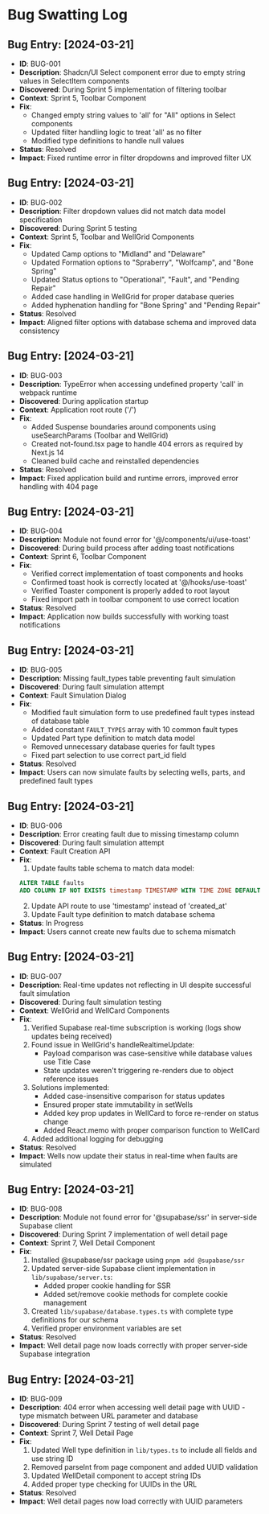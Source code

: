 # Bug Swatting Log

## Bug Entry: [2024-03-21]
- **ID**: BUG-001
- **Description**: Shadcn/UI Select component error due to empty string values in SelectItem components
- **Discovered**: During Sprint 5 implementation of filtering toolbar
- **Context**: Sprint 5, Toolbar Component
- **Fix**: 
  - Changed empty string values to 'all' for "All" options in Select components
  - Updated filter handling logic to treat 'all' as no filter
  - Modified type definitions to handle null values
- **Status**: Resolved
- **Impact**: Fixed runtime error in filter dropdowns and improved filter UX

## Bug Entry: [2024-03-21]
- **ID**: BUG-002
- **Description**: Filter dropdown values did not match data model specification
- **Discovered**: During Sprint 5 testing
- **Context**: Sprint 5, Toolbar and WellGrid Components
- **Fix**: 
  - Updated Camp options to "Midland" and "Delaware"
  - Updated Formation options to "Spraberry", "Wolfcamp", and "Bone Spring"
  - Updated Status options to "Operational", "Fault", and "Pending Repair"
  - Added case handling in WellGrid for proper database queries
  - Added hyphenation handling for "Bone Spring" and "Pending Repair"
- **Status**: Resolved
- **Impact**: Aligned filter options with database schema and improved data consistency

## Bug Entry: [2024-03-21]
- **ID**: BUG-003
- **Description**: TypeError when accessing undefined property 'call' in webpack runtime
- **Discovered**: During application startup
- **Context**: Application root route ('/')
- **Fix**: 
  - Added Suspense boundaries around components using useSearchParams (Toolbar and WellGrid)
  - Created not-found.tsx page to handle 404 errors as required by Next.js 14
  - Cleaned build cache and reinstalled dependencies
- **Status**: Resolved
- **Impact**: Fixed application build and runtime errors, improved error handling with 404 page

## Bug Entry: [2024-03-21]
- **ID**: BUG-004
- **Description**: Module not found error for '@/components/ui/use-toast'
- **Discovered**: During build process after adding toast notifications
- **Context**: Sprint 6, Toolbar Component
- **Fix**: 
  - Verified correct implementation of toast components and hooks
  - Confirmed toast hook is correctly located at '@/hooks/use-toast'
  - Verified Toaster component is properly added to root layout
  - Fixed import path in toolbar component to use correct location
- **Status**: Resolved
- **Impact**: Application now builds successfully with working toast notifications

## Bug Entry: [2024-03-21]
- **ID**: BUG-005
- **Description**: Missing fault_types table preventing fault simulation
- **Discovered**: During fault simulation attempt
- **Context**: Fault Simulation Dialog
- **Fix**: 
  - Modified fault simulation form to use predefined fault types instead of database table
  - Added constant `FAULT_TYPES` array with 10 common fault types
  - Updated Part type definition to match data model
  - Removed unnecessary database queries for fault types
  - Fixed part selection to use correct part_id field
- **Status**: Resolved
- **Impact**: Users can now simulate faults by selecting wells, parts, and predefined fault types

## Bug Entry: [2024-03-21]
- **ID**: BUG-006
- **Description**: Error creating fault due to missing timestamp column
- **Discovered**: During fault simulation attempt
- **Context**: Fault Creation API
- **Fix**: 
  1. Update faults table schema to match data model:
  ```sql
  ALTER TABLE faults 
  ADD COLUMN IF NOT EXISTS timestamp TIMESTAMP WITH TIME ZONE DEFAULT CURRENT_TIMESTAMP;
  ```
  2. Update API route to use 'timestamp' instead of 'created_at'
  3. Update Fault type definition to match database schema
- **Status**: In Progress
- **Impact**: Users cannot create new faults due to schema mismatch

## Bug Entry: [2024-03-21]
- **ID**: BUG-007
- **Description**: Real-time updates not reflecting in UI despite successful fault simulation
- **Discovered**: During fault simulation testing
- **Context**: WellGrid and WellCard Components
- **Fix**: 
  1. Verified Supabase real-time subscription is working (logs show updates being received)
  2. Found issue in WellGrid's handleRealtimeUpdate:
     - Payload comparison was case-sensitive while database values use Title Case
     - State updates weren't triggering re-renders due to object reference issues
  3. Solutions implemented:
     - Added case-insensitive comparison for status updates
     - Ensured proper state immutability in setWells
     - Added key prop updates in WellCard to force re-render on status change
     - Added React.memo with proper comparison function to WellCard
  4. Added additional logging for debugging
- **Status**: Resolved
- **Impact**: Wells now update their status in real-time when faults are simulated

## Bug Entry: [2024-03-21]
- **ID**: BUG-008
- **Description**: Module not found error for '@supabase/ssr' in server-side Supabase client
- **Discovered**: During Sprint 7 implementation of well detail page
- **Context**: Sprint 7, Well Detail Component
- **Fix**: 
  1. Installed @supabase/ssr package using `pnpm add @supabase/ssr`
  2. Updated server-side Supabase client implementation in `lib/supabase/server.ts`:
     - Added proper cookie handling for SSR
     - Added set/remove cookie methods for complete cookie management
  3. Created `lib/supabase/database.types.ts` with complete type definitions for our schema
  4. Verified proper environment variables are set
- **Status**: Resolved
- **Impact**: Well detail page now loads correctly with proper server-side Supabase integration

## Bug Entry: [2024-03-21]
- **ID**: BUG-009
- **Description**: 404 error when accessing well detail page with UUID - type mismatch between URL parameter and database
- **Discovered**: During Sprint 7 testing of well detail page
- **Context**: Sprint 7, Well Detail Page
- **Fix**: 
  1. Updated Well type definition in `lib/types.ts` to include all fields and use string ID
  2. Removed parseInt from page component and added UUID validation
  3. Updated WellDetail component to accept string IDs
  4. Added proper type checking for UUIDs in the URL
- **Status**: Resolved
- **Impact**: Well detail pages now load correctly with UUID parameters
